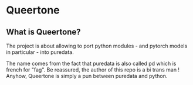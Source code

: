 # Queertone
## What is Queertone?

The project is about allowing to port python modules - and pytorch models in particular - into puredata.

The name comes from the fact that puredata is also called pd which is french for "fag". Be reassured, the author of this repo is a bi trans man ! Anyhow, Queertone is simply a pun between puredata and python.

